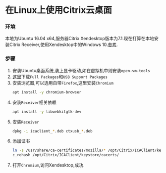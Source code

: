 # 在Linux上使用Citrix云桌面
### 环境
本地为Ubuntu 16.04 x64,服务器Citrix Xendesktop版本为7.1.现在打算在本地安装Citrix Receiver,使用Xendesktop中的Windows 10.[参考](https://help.ubuntu.com/community/CitrixICAClientHowTo).
### 步骤
1. 安装Ubuntu桌面系统,装上显卡驱动,如在虚拟机中则安装`open-vm-tools`
2. [这里](https://www.citrix.com.cn/downloads/citrix-receiver/linux/receiver-for-linux-latest.html)下载`Full Packages`和`USB Support Packages`
3. 安装浏览器,可以选用自带`Firefox`,这里安装`Chromium`
    ```bash
    apt install -y chromium-browser
    ```
4. 安装`Receiver`相关依赖
    ```bash
    apt install -y libwebkitgtk-dev
    ```
5. 安装`Receiver`
    ```bash
    dpkg -i icaclient_*.deb ctxusb_*.deb
    ```
6. 添加证书
    ```bash
    ln -s /usr/share/ca-certificates/mozilla/* /opt/Citrix/ICAClient/keystore/cacerts/
    c_rehash /opt/Citrix/ICAClient/keystore/cacerts/
    ```
7. 打开`Chromium`,访问Xendesktop,成功.
